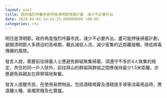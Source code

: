 ```yaml
---
layout: post
title: 政府強烈呼籲市民押後清明節掃墓計劃　減少不必要外出
date: 2020-04-03 14:24:25.000000000 +08:00
categories: rss
---
```


明日是清明節，政府再度強烈呼籲市民，減少不必要外出，盡可能押後掃墓計劃，避開清明節人多擠迫的高峰期，藉此減低人流、減少密集的近距離接觸，降低病毒傳播的風險。

發言人說，需要前往掃墓人士應避免群組聚集掃墓，須遵守不多於4人聚集的規定，共住的同一戶人除外，前往拜山的群組與群組之間應保持最少1.5米距離，亦應避免與親友在拜祭場地聚餐。

發言人提醒市民，在使用易燃物品，包括酒精噴霧及酒精搓手液等消毒用品時，應遠離火種、香燭冥鏹及化寶爐。

